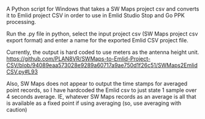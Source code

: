 A Python script for Windows that takes a SW Maps project csv and converts it to Emlid project CSV in order to use in Emlid Studio Stop and Go PPK processing.

Run the .py file in python, select the input project csv (SW Maps project csv export format) and enter a name for the exported Emlid CSV project file.

Currently, the output is hard coded to use meters as the antenna height unit. https://github.com/PLAN8VR/SWMaps-to-Emlid-Project-CSV/blob/94089eaa573028e9289a60717a9ae750d1f26c51/SWMaps2EmlidCSV.py#L93

Also, SW Maps does not appear to output the time stamps for averaged point records, so I have hardcoded the Emlid csv to just state 1 sample over 4 seconds average. IE, whatever SW Maps records as an average is all that is available as a fixed point if using averaging (so, use averaging with caution) 

